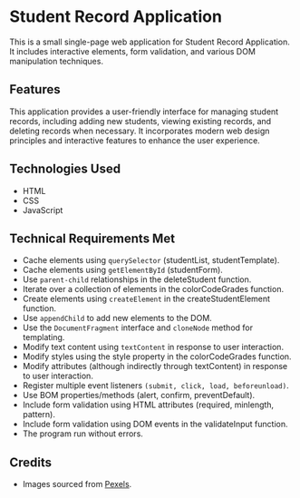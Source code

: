 # Student Record Application

This is a small single-page web application for Student Record Application. It includes interactive elements, form validation, and various DOM manipulation techniques.

## Features
This application provides a user-friendly interface for managing student records, including adding new students, viewing existing records, and deleting records when necessary. It incorporates modern web design principles and interactive features to enhance the user experience.

## Technologies Used
- HTML
- CSS
- JavaScript

## Technical Requirements Met
- Cache elements using `querySelector` (studentList, studentTemplate).
- Cache elements using `getElementById` (studentForm).
- Use `parent-child` relationships in the deleteStudent function.
- Iterate over a collection of elements in the colorCodeGrades function.
- Create elements using `createElement` in the createStudentElement function.
- Use `appendChild` to add new elements to the DOM.
- Use the `DocumentFragment` interface and `cloneNode` method for templating.
- Modify text content using `textContent` in response to user interaction.
- Modify styles using the style property in the colorCodeGrades function.
- Modify attributes (although indirectly through textContent) in response to user interaction.
- Register multiple event listeners `(submit, click, load, beforeunload)`.
- Use BOM properties/methods (alert, confirm, preventDefault).
- Include form validation using HTML attributes (required, minlength, pattern).
- Include form validation using DOM events in the validateInput function.
- The program run without errors.

## Credits
- Images sourced from [Pexels](https://www.pexels.com/).

